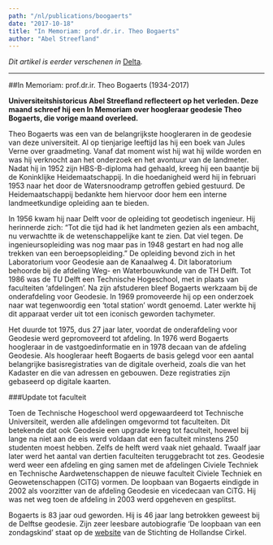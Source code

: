 ```yaml
---
path: "/nl/publications/boogaerts"
date: "2017-10-18"
title: "In Memoriam: prof.dr.ir. Theo Bogaerts"
author: "Abel Streefland"
---
```


*Dit artikel is eerder verschenen in* [Delta](https://www.delta.tudelft.nl/article/memoriam-profdrir-theo-bogaerts-1934-2017)*.*

---

##In Memoriam: prof.dr.ir. Theo Bogaerts (1934-2017)

**Universiteitshistoricus Abel Streefland reflecteert op het verleden. Deze maand schreef hij een In Memoriam over hoogleraar geodesie Theo Bogaerts, die vorige maand overleed.**

Theo Bogaerts was een van de belangrijkste hoogleraren in de geodesie van deze universiteit. Al op tienjarige leeftijd las hij een boek van Jules Verne over graadmeting. Vanaf dat moment wist hij wat hij wilde worden en was hij verknocht aan het onderzoek en het avontuur van de landmeter. Nadat hij in 1952 zijn HBS-B-diploma had gehaald, kreeg hij een baantje bij de Koninklijke Heidemaatschappij. In die hoedanigheid werd hij in februari 1953 naar het door de Watersnoodramp getroffen gebied gestuurd. De Heidemaatschappij bedankte hem hiervoor door hem een interne landmeetkundige opleiding aan te bieden.

In 1956 kwam hij naar Delft voor de opleiding tot geodetisch ingenieur. Hij herinnerde zich: “Tot die tijd had ik het landmeten gezien als een ambacht, nu verwachtte ik de wetenschappelijke kant te zien. Dat viel tegen. De ingenieursopleiding was nog maar pas in 1948 gestart en had nog alle trekken van een beroepsopleiding.” De opleiding bevond zich in het Laboratorium voor Geodesie aan de Kanaalweg 4. Dit laboratorium behoorde bij de afdeling Weg- en Waterbouwkunde van de TH Delft. Tot 1986 was de TU Delft een Technische Hogeschool, met in plaats van faculteiten ‘afdelingen’. Na zijn afstuderen bleef Bogaerts werkzaam bij de onderafdeling voor Geodesie. In 1969 promoveerde hij op een onderzoek naar wat tegenwoordig een ‘total station’ wordt genoemd. Later werkte hij dit apparaat verder uit tot een iconisch geworden tachymeter.

Het duurde tot 1975, dus 27 jaar later, voordat de onderafdeling voor Geodesie werd gepromoveerd tot afdeling. In 1976 werd Bogaerts hoogleraar in de vastgoedinformatie en in 1978 decaan van de afdeling Geodesie. Als hoogleraar heeft Bogaerts de basis gelegd voor een aantal belangrijke basisregistraties van de digitale overheid, zoals die van het Kadaster en die van adressen en gebouwen. Deze registraties zijn gebaseerd op digitale kaarten.

###Update tot faculteit

Toen de Technische Hogeschool werd opgewaardeerd tot Technische Universiteit, werden alle afdelingen omgevormd tot faculteiten. Dit betekende dat ook Geodesie een upgrade kreeg tot faculteit, hoewel bij lange na niet aan de eis werd voldaan dat een faculteit minstens 250 studenten moest hebben. Zelfs de helft werd vaak niet gehaald. Twaalf jaar later werd het aantal van dertien faculteiten teruggebracht tot zes. Geodesie werd weer een afdeling en ging samen met de afdelingen Civiele Techniek en Technische Aardwetenschappen de nieuwe faculteit Civiele Techniek en Geowetenschappen (CiTG) vormen. De loopbaan van Bogaerts eindigde in 2002 als voorzitter van de afdeling Geodesie en vicedecaan van CiTG. Hij was net weg toen de afdeling in 2003 werd opgeheven en gesplitst.

Bogaerts is 83 jaar oud geworden. Hij is 46 jaar lang betrokken geweest bij de Delftse geodesie. Zijn zeer leesbare autobiografie ‘De loopbaan van een zondagskind’ staat op de [website](https://www.hollandsecirkel.nl/documentatiecentrum/g-h-monografieen/) van de Stichting de Hollandse Cirkel.